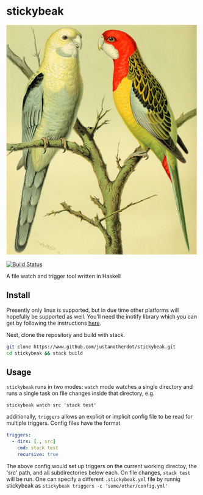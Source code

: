 # stickybeak

![Two colorful birds](birds.png)


[![Build Status](https://travis-ci.org/justanotherdot/stickybeak.svg?branch=master)](https://travis-ci.org/justanotherdot/stickybeak)

A file watch and trigger tool written in Haskell

## Install

Presently only linux is supported, but in due time other platforms will hopefully
be supported as well. You'll need the inotify library which you can get by
following the instructions [here](https://github.com/rvoicilas/inotify-tools/wiki).

Next, clone the repository and build with stack.

```bash
git clone https://www.github.com/justanotherdot/stickybeak.git
cd stickybeak && stack build
```

## Usage

`stickybeak` runs in two modes: `watch` mode watches a single directory and runs
a single task on file changes inside that directory, e.g.

```
stickybeak watch src 'stack test'
```

additionally, `triggers` allows an explicit or implicit config file to be read
for multiple triggers. Config files have the format

```yaml
triggers:
  - dirs: [., src]
    cmd: stack test
    recursive: true
```

The above config would set up triggers on the current working directoy,  the
'src' path, and all subdirectories below each. On file changes, `stack test`
will be run. One can specify a different `.stickybeak.yml` file by runnig
stickybeak as `stickybeak triggers -c 'some/other/config.yml'`
